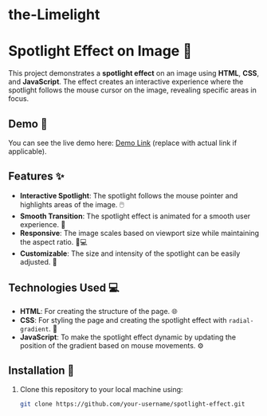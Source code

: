 # the-Limelight
# Spotlight Effect on Image 🌟

This project demonstrates a **spotlight effect** on an image using **HTML**, **CSS**, and **JavaScript**. The effect creates an interactive experience where the spotlight follows the mouse cursor on the image, revealing specific areas in focus.

## Demo 🎥

You can see the live demo here: [Demo Link](#) (replace with actual link if applicable).

## Features ✨

- **Interactive Spotlight**: The spotlight follows the mouse pointer and highlights areas of the image. 🖱️
- **Smooth Transition**: The spotlight effect is animated for a smooth user experience. 🔄
- **Responsive**: The image scales based on viewport size while maintaining the aspect ratio. 📱💻
- **Customizable**: The size and intensity of the spotlight can be easily adjusted. 🔧

## Technologies Used 💻

- **HTML**: For creating the structure of the page. 🌐
- **CSS**: For styling the page and creating the spotlight effect with `radial-gradient`. 🎨
- **JavaScript**: To make the spotlight effect dynamic by updating the position of the gradient based on mouse movements. ⚙️

## Installation 🚀

1. Clone this repository to your local machine using:
   ```bash
   git clone https://github.com/your-username/spotlight-effect.git
